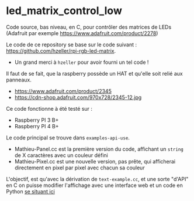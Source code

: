 # led_matrix_control_low
Code source, bas niveau, en C, pour contrôler des matrices de LEDs
(Adafruit par exemple https://www.adafruit.com/product/2278)

Le code de ce repository se base sur le code suivant : https://github.com/hzeller/rpi-rgb-led-matrix.
- Un grand merci à `hzeller` pour avoir fourni un tel code !

Il faut de se fait, que la raspberry possède un HAT et qu'elle soit relié aux panneaux.
- https://www.adafruit.com/product/2345
- https://cdn-shop.adafruit.com/970x728/2345-12.jpg

Ce code fonctionne à été testé sur :
- Raspberry PI 3 B+
- Raspberry PI 4 B+

Le code principal se trouve dans `examples-api-use`.
- Mathieu-Panel.cc est la première version du code, affichant un `string` de X caractères avec un couleur défini
- Mathieu-Pixel.cc est une nouvelle version, pas prête, qui afficherai directement en pixel par pixel avec chacun sa couleur

L'objectif, est qu'avec la dérivation de `text-example.cc`, et une sorte "d'API" en C on puisse modifier l'affichage avec une interface web et un code en Python [se situant ici](https://github.com/ArrayIndexOutOfBound/led_matrix_control_high)
